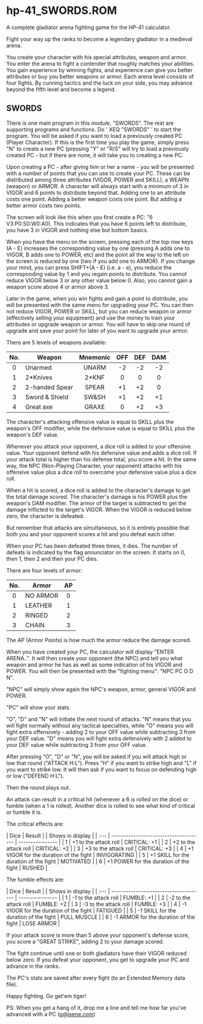 # hp-41_SWORDS.ROM
A complete gladiator arena fighting game for the HP-41 calculator.

Fight your way up the ranks to become a legendary gladiator in a medieval arena.

You create your character with his special attributes, weapon and armor. You enter the arena to fight a contender that roughly matches your abilities. You gain experience by winning fights, and experience can give you better attributes or buy you better weapons or armor. Each arena level consists of four fights. By cunning tactics and the luck on your side, you may advance beyond the fifth level and become a legend.

## SWORDS

There is one main program in this module, "SWORDS". The rest are supporting programs and functions. Do ' XEQ "SWORDS" ' to start the program. You will be asked if you want to load a previously created PC (Player Character). If this is the first time you play the game, simply press "N" to create a new PC (pressing "Y" or "R/S" will try to load a previously created PC - but if there are none, it will take you to creating a new PC.

Upon creating a PC - after giving him or her a name - you will be presented with a number of points that you can use to create your PC. These can be distributed among three attributes (VIGOR, POWER and SKILL), a WEAPN (weapon) or ARMOR. A character will always start with a minimum of 3 in VIGOR and 6 points to distribute beyond that. Adding one to an attribute costs one point. Adding a better weapon costs one point. But adding a better armor costs two points.

The screen will look like this when you first create a PC: "6 V3:P0:S0:W0:A0). This indicates that you have 6 points left to distribute, you have 3 in VIGOR and nothing else but bottom basics.

When you have the menu on the screen, pressing each of the top row keys (A - E) increases the corresponding value by one (pressing A adds one to VIGOR, B adds one to POWER, etc) and the point all the way to the left on the screen is reduced by one (two if you add one to ARMOR). If you change your mind, you can press SHIFT+(A - E) (i.e. a - e), you reduce the corresponding value by 1 and you regain points to distribute. You cannot reduce VIGOR below 3 or any other value below 0. Also, you cannot gain a weapon score above 4 or armor above 3.

Later in the game, when you win fights and gain a point to distribute, you will be presented with the same menu for upgrading your PC. You can then not reduce VIGOR, POWER or SKILL, but you can reduce weapon or armor (effectively selling your equipment) and use the money to train your attributes or upgrade weapon or armor. You will have to skip one round of upgrade and save your point for later of you want to upgrade your armor.

There are 5 levels of weapons available:

| No. | Weapon         | Mnemonic | OFF | DEF | DAM |  
| :-: | -------------- | :------: | :-: | :-: | :-: |
|  0  | Unarmed        |  UNARM   | -2  | -2  | -2  |
|  1  | 2*Knives       |  2*KNF   |  0  |  0  |  0  |
|  2  | 2-handed Spear |  SPEAR   | +1  | +2  |  0  | 
|  3  | Sword & Shield |  SW&SH   | +1  | +2  | +1  |
|  4  | Great axe      |  GRAXE   |  0  | +2  | +3  |

The character's attacking offensive value is equal to SKILL plus the weapon's OFF modifier, while the defensive value is equal to SKILL plus the weapon's DEF value.

Whenever you attack your opponent, a dice roll is added to your offensive value. Your opponent defend with his defensive value and adds a dice roll. If your attack total is higher than his defense total, you score a hit. In the same way, the NPC (Non-Playing Character, your opponent) attacks with his offensive value plus a dice roll to overcome your defensive value plus a dice roll.

When a hit is scored, a dice roll is added to the character's damage to get the total damage scored. The character's damage is his POWER plus the weapon's DAM modifier. The armor of the target is subtracted to get the damage inflicted to the target's VIGOR. When the VIGOR is reduced below zero, the character is defeated.

But remember that attacks are simultaneous, so it is entirely possible that both you and your opponent scores a hit and you defeat each other.

When your PC has been defeated three times, it dies. The number of defeats is indicated by the flag annunciator on the screen. It starts on 0, then 1, then 2 and then your PC dies.

There are four levels of armor:

| No. | Armor    | AP  |
| :-: | -------- | :-: |
|  0  | NO ARMOR |  0  |
|  1  | LEATHER  |  1  |
|  2  | RINGED   |  2  |
|  3  | CHAIN    |  3  |

The AP (Armor Points) is how much the armor reduce the damage scored.

When you have created your PC, the calculator will display "ENTER ARENA..". It will then create your opponent (the NPC) and tell you what weapon and armor he has as well as some indication of his VIGOR and POWER. You will then be presented with the "fighting menu": "NPC PC O D N".

"NPC" will simply show again the NPC's weapon, armor, general VIGOR and POWER.

"PC" will show your stats.

"O", "D" and "N" will initiate the next round of attacks. "N" means that you will fight normally without any tactical specialties, while "O" means you will fight extra offensively - adding 2 to your OFF value while subtracting 3 from your DEF value. "D" means you will fight extra defensively with 2 added to your DEF value while subtracting 3 from your OFF value.

After pressing "O", "D" or "N", you will be asked if you will attack high or low that round ("ATTACK H:L"). Press "H" if you want to strike high and "L" if you want to strike low. It will then ask if you want to focus on defending high or low ("DEFEND H:L").

Then the round plays out.

An attack can result in a critical hit (whenever a 6 is rolled on the dice) or fumble (when a 1 is rolled). Another dice is rolled to see what kind of critical or fumble it is.

The critical effects are:

| Dice | Result       |		                    | Shows in display |
| :--: | -------------------------------------- | ---------------- |
|  1   | +1 to the attack roll                  | CRITICAL: +1     |
|  2   | +2 to the attack roll                  | CRITICAL: +2     |
|  3   | +3 to the attack roll                  | CRITICAL: +3     |
|  4   | +1 VIGOR for the duration of the fight | INVIGORATING     |
|  5   | +1 SKILL for the duration of the fight | MOTIVATED        |
|  6   | +1 POWER for the duration of the fight | RUSHED           |

The fumble effects are:

| Dice | Result       |		                    | Shows in display |
| :--: | -------------------------------------- | ---------------- |
|  1   | -1 to the attack roll                  | FUMBLE: +1       |
|  2   | -2 to the attack roll                  | FUMBLE: +2       |
|  3   | -3 to the attack roll                  | FUMBLE: +3       |
|  4   | -1 VIGOR for the duration of the fight | FATIGUED         |
|  5   | -1 SKILL for the duration of the fight | PULL MUSCLE      |
|  6   | -1 ARMOR for the duration of the fight | LOSE ARMOR       |

If your attack score is more than 5 above your opponent's defense score, you score a "GREAT STRIKE", adding 2 to your damage scored.

The fight continue until one or both gladiators have their VIGOR reduced below zero. If you defeat your opponent, you get to upgrade your PC and advance in the ranks.

The PC's stats are saved after every fight (to an Extended Memory data file).

Happy fighting. Go get'em tiger!

PS: When you get a hang of it, drop me a line and tell me how far you've advanced with a PC (g@isene.com)
